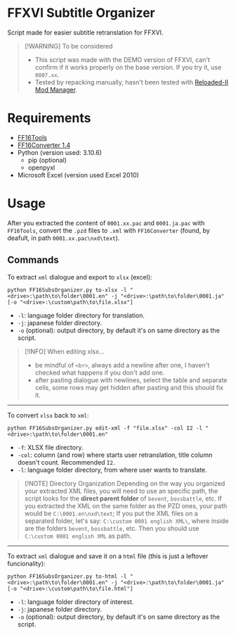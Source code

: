 # FFXVI Subtitle Organizer
Script made for easier subtitle retranslation for FFXVI.

> [!WARNING] To be considered
> * This script was made with the DEMO version of FFXVI, can't confirm if it works properly on the base version. If you try it, use `0007.xx`.
> * Tested by repacking manually, hasn't been tested with [Reloaded-II Mod Manager](https://github.com/Reloaded-Project/Reloaded-II).
# Requirements
* [FF16Tools](https://github.com/Nenkai/FF16Tools)
* [FF16Converter 1.4](https://github.com/KillzXGaming/FF16Converter)
* Python (version used: 3.10.6)
	* pip (optional)
	* openpyxl
* Microsoft Excel (version used Excel 2010)
# Usage
After you extracted the content of `0001.xx.pac` and `0001.ja.pac` with `FF16Tools`, convert the `.pzd` files to `.xml` with `FF16Converter` (found, by deafult, in path `0001.xx.pac\nxd\text`).
## Commands
To extract `xml` dialogue and export to `xlsx` (excel):
```shell
python FF16SubsOrganizer.py to-xlsx -l "<drive>:\path\to\folder\0001.en" -j "<drive>:\path\to\folder\0001.ja" [-o "<drive>:\custom\path\to\file.xlsx"]
```
* `-l`: language folder directory for translation.
* `-j`: japanese folder directory.
* `-o` (optional): output directory, by default it's on same directory as the script.

> [!INFO] When editing xlsx...
> * be mindful of `<br>`, always add a newline after one, I haven't checked what happens if you don't add one.
> * after pasting dialogue with newlines, select the table and separate cells, some rows may get hidden after pasting and this should fix it.

---
To convert `xlsx` back to `xml`:
```shell
python FF16SubsOrganizer.py edit-xml -f "file.xlsx" -col I2 -l "<drive>:\path\to\folder\0001.en"
```
* `-f`: XLSX file directory.
* `-col`: column (and row) where starts user retranslation, title column doesn't count. Recommended `I2`.
* `-l`: language folder directory, from where user wants to translate.

> [!NOTE] Directory Organization
> Depending on the way you organized your extracted XML files, you will need to use an specific path, the script looks for the **direct parent folder** of `bevent`, `bossbattle`, etc. If you extracted the XML on the same folder as the PZD ones, your path would be `C:\0001.en\nxd\text`; If you put the XML files on a separated folder, let's say: `C:\custom 0001 english XML\`, where inside are the folders `bevent`, `bossbattle`, etc. Then you should use `C:\custom 0001 english XML` as path.

---
To extract `xml` dialogue and save it on a `html` file (this is just a leftover funcionality):
```shell
python FF16SubsOrganizer.py to-html -l "<drive>:\path\to\folder\0001.en" -j "<drive>:\path\to\folder\0001.ja" [-o "<drive>:\custom\path\to\file.html"]
```
* `-l`: language folder directory of interest.
* `-j`: japanese folder directory.
* `-o` (optional): output directory, by default it's on same directory as the script.